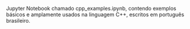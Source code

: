 Jupyter Notebook chamado cpp_examples.ipynb, contendo exemplos básicos e amplamente usados na linguagem C++, escritos em português brasileiro.
